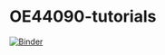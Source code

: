 # OE44090-tutorials

[![Binder](https://mybinder.org/badge_logo.svg)](https://mybinder.org/v2/gh/oriolcg/OE44090-tutorials/HEAD?labpath=Tutorial_1.ipynb)

